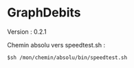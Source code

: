# GraphDebits

Version : 0.2.1

Chemin absolu vers speedtest.sh :

```
$sh /mon/chemin/absolu/bin/speedtest.sh
```
